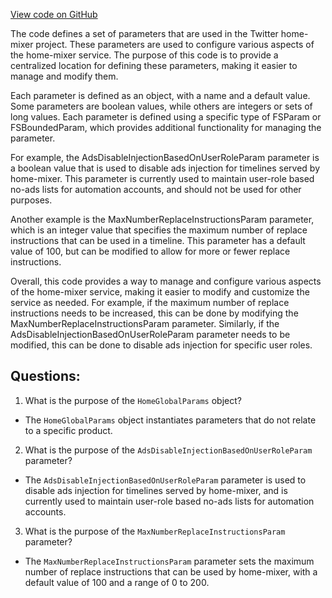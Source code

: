 [View code on GitHub](https://github.com/misbahsy/the-algorithm/home-mixer/server/src/main/scala/com/twitter/home_mixer/param/HomeGlobalParams.scala)

The code defines a set of parameters that are used in the Twitter home-mixer project. These parameters are used to configure various aspects of the home-mixer service. The purpose of this code is to provide a centralized location for defining these parameters, making it easier to manage and modify them.

Each parameter is defined as an object, with a name and a default value. Some parameters are boolean values, while others are integers or sets of long values. Each parameter is defined using a specific type of FSParam or FSBoundedParam, which provides additional functionality for managing the parameter.

For example, the AdsDisableInjectionBasedOnUserRoleParam parameter is a boolean value that is used to disable ads injection for timelines served by home-mixer. This parameter is currently used to maintain user-role based no-ads lists for automation accounts, and should not be used for other purposes.

Another example is the MaxNumberReplaceInstructionsParam parameter, which is an integer value that specifies the maximum number of replace instructions that can be used in a timeline. This parameter has a default value of 100, but can be modified to allow for more or fewer replace instructions.

Overall, this code provides a way to manage and configure various aspects of the home-mixer service, making it easier to modify and customize the service as needed. For example, if the maximum number of replace instructions needs to be increased, this can be done by modifying the MaxNumberReplaceInstructionsParam parameter. Similarly, if the AdsDisableInjectionBasedOnUserRoleParam parameter needs to be modified, this can be done to disable ads injection for specific user roles.
## Questions: 
 1. What is the purpose of the `HomeGlobalParams` object?
- The `HomeGlobalParams` object instantiates parameters that do not relate to a specific product.

2. What is the purpose of the `AdsDisableInjectionBasedOnUserRoleParam` parameter?
- The `AdsDisableInjectionBasedOnUserRoleParam` parameter is used to disable ads injection for timelines served by home-mixer, and is currently used to maintain user-role based no-ads lists for automation accounts.

3. What is the purpose of the `MaxNumberReplaceInstructionsParam` parameter?
- The `MaxNumberReplaceInstructionsParam` parameter sets the maximum number of replace instructions that can be used by home-mixer, with a default value of 100 and a range of 0 to 200.